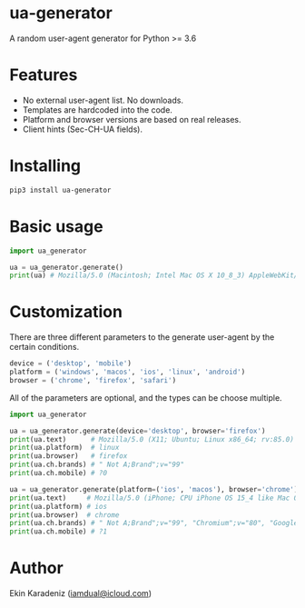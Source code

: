 # ua-generator

A random user-agent generator for Python >= 3.6

# Features
* No external user-agent list. No downloads.
* Templates are hardcoded into the code.
* Platform and browser versions are based on real releases.
* Client hints (Sec-CH-UA fields).

# Installing
```bash
pip3 install ua-generator
```

# Basic usage
```python
import ua_generator

ua = ua_generator.generate()
print(ua) # Mozilla/5.0 (Macintosh; Intel Mac OS X 10_8_3) AppleWebKit/604.1.38 (KHTML, like Gecko) Version/15.2 Safari/604.1.38
```

# Customization
There are three different parameters to the generate user-agent by the certain conditions.
```python
device = ('desktop', 'mobile')
platform = ('windows', 'macos', 'ios', 'linux', 'android')
browser = ('chrome', 'firefox', 'safari')
```

All of the parameters are optional, and the types can be choose multiple.
```python
import ua_generator

ua = ua_generator.generate(device='desktop', browser='firefox')
print(ua.text)      # Mozilla/5.0 (X11; Ubuntu; Linux x86_64; rv:85.0) Gecko/20100101 Firefox/85.0
print(ua.platform)  # linux
print(ua.browser)   # firefox
print(ua.ch.brands) # " Not A;Brand";v="99"
print(ua.ch.mobile) # ?0

ua = ua_generator.generate(platform=('ios', 'macos'), browser='chrome')
print(ua.text)     # Mozilla/5.0 (iPhone; CPU iPhone OS 15_4 like Mac OS X) AppleWebKit/537.36 (KHTML, like Gecko) CriOS/80.0.3987.44 Mobile/15E148 Safari/537.36
print(ua.platform) # ios
print(ua.browser)  # chrome
print(ua.ch.brands) # " Not A;Brand";v="99", "Chromium";v="80", "Google Chrome";v="80"
print(ua.ch.mobile) # ?1
```

# Author
Ekin Karadeniz (iamdual@icloud.com)